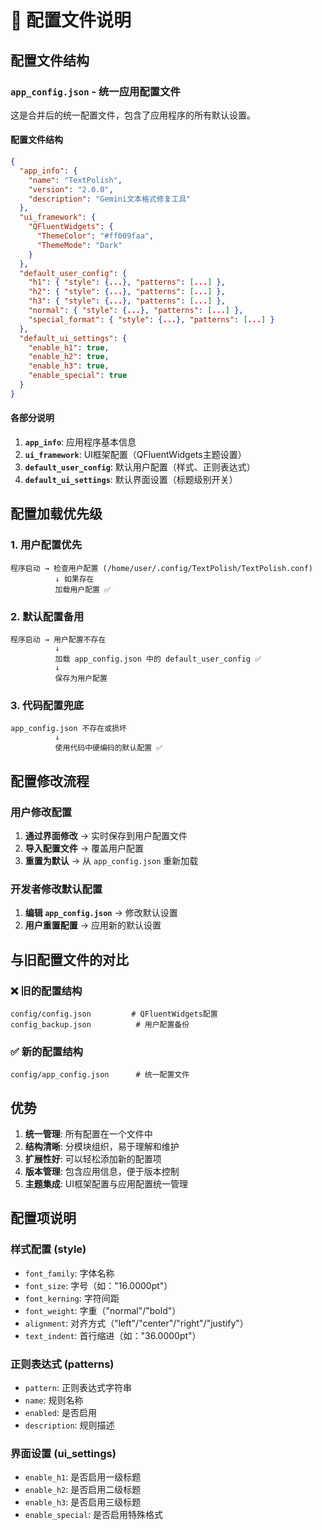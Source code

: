 # 📁 配置文件说明

## 配置文件结构

### `app_config.json` - 统一应用配置文件

这是合并后的统一配置文件，包含了应用程序的所有默认设置。

#### 配置文件结构

```json
{
  "app_info": {
    "name": "TextPolish",
    "version": "2.0.0", 
    "description": "Gemini文本格式修复工具"
  },
  "ui_framework": {
    "QFluentWidgets": {
      "ThemeColor": "#ff009faa",
      "ThemeMode": "Dark"
    }
  },
  "default_user_config": {
    "h1": { "style": {...}, "patterns": [...] },
    "h2": { "style": {...}, "patterns": [...] },
    "h3": { "style": {...}, "patterns": [...] },
    "normal": { "style": {...}, "patterns": [...] },
    "special_format": { "style": {...}, "patterns": [...] }
  },
  "default_ui_settings": {
    "enable_h1": true,
    "enable_h2": true,
    "enable_h3": true,
    "enable_special": true
  }
}
```

#### 各部分说明

1. **`app_info`**: 应用程序基本信息
2. **`ui_framework`**: UI框架配置（QFluentWidgets主题设置）
3. **`default_user_config`**: 默认用户配置（样式、正则表达式）
4. **`default_ui_settings`**: 默认界面设置（标题级别开关）

## 配置加载优先级

### 1. 用户配置优先
```
程序启动 → 检查用户配置 (/home/user/.config/TextPolish/TextPolish.conf)
          ↓ 如果存在
          加载用户配置 ✅
```

### 2. 默认配置备用
```
程序启动 → 用户配置不存在
          ↓
          加载 app_config.json 中的 default_user_config ✅
          ↓
          保存为用户配置
```

### 3. 代码配置兜底
```
app_config.json 不存在或损坏
          ↓
          使用代码中硬编码的默认配置 ✅
```

## 配置修改流程

### 用户修改配置
1. **通过界面修改** → 实时保存到用户配置文件
2. **导入配置文件** → 覆盖用户配置
3. **重置为默认** → 从 `app_config.json` 重新加载

### 开发者修改默认配置
1. **编辑 `app_config.json`** → 修改默认设置
2. **用户重置配置** → 应用新的默认设置

## 与旧配置文件的对比

### ❌ 旧的配置结构
```
config/config.json         # QFluentWidgets配置
config_backup.json          # 用户配置备份
```

### ✅ 新的配置结构  
```
config/app_config.json      # 统一配置文件
```

## 优势

1. **统一管理**: 所有配置在一个文件中
2. **结构清晰**: 分模块组织，易于理解和维护
3. **扩展性好**: 可以轻松添加新的配置项
4. **版本管理**: 包含应用信息，便于版本控制
5. **主题集成**: UI框架配置与应用配置统一管理

## 配置项说明

### 样式配置 (style)
- `font_family`: 字体名称
- `font_size`: 字号（如："16.0000pt"）
- `font_kerning`: 字符间距
- `font_weight`: 字重（"normal"/"bold"）
- `alignment`: 对齐方式（"left"/"center"/"right"/"justify"）
- `text_indent`: 首行缩进（如："36.0000pt"）

### 正则表达式 (patterns)
- `pattern`: 正则表达式字符串
- `name`: 规则名称
- `enabled`: 是否启用
- `description`: 规则描述

### 界面设置 (ui_settings)
- `enable_h1`: 是否启用一级标题
- `enable_h2`: 是否启用二级标题  
- `enable_h3`: 是否启用三级标题
- `enable_special`: 是否启用特殊格式
